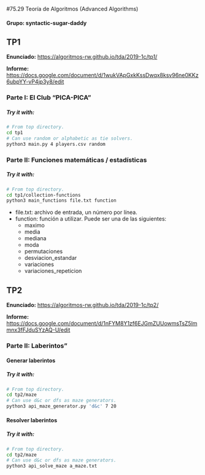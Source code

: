 #75.29 Teoría de Algoritmos (Advanced Algorithms)
#### Grupo: syntactic-sugar-daddy

## TP1
**Enunciado:** <https://algoritmos-rw.github.io/tda/2019-1c/tp1/>

**Informe:** <https://docs.google.com/document/d/1wukVApGxkKssDwqx8ksv96ne0KKz6ubpYY-vP4jp3y8/edit>

### Parte I: El Club “PICA-PICA”
##### Try it with:
```bash
# From top directory.
cd tp1
# Can use random or alphabetic as tie solvers.
python3 main.py 4 players.csv random
```

### Parte II: Funciones matemáticas / estadísticas
##### Try it with:
```bash
# From top directory.
cd tp1/collection-functions
python3 main_functions file.txt function
```
- file.txt: archivo de entrada, un número por línea.
- function: función a utilizar. Puede ser una de las siguientes:
    - maximo
    - media
    - mediana
    - moda
    - permutaciones
    - desviacion_estandar
    - variaciones
    - variaciones_repeticion

## TP2
**Enunciado:** <https://algoritmos-rw.github.io/tda/2019-1c/tp2/>

**Informe:** <https://docs.google.com/document/d/1nFYM8Y1zf6EJGmZUUowmsTsZ5lmmnx3fFJduSYzAQ-U/edit>

### Parte II: Laberintos”

#### Generar laberintos
##### Try it with:
```bash
# From top directory.
cd tp2/maze
# Can use d&c or dfs as maze generators.
python3 api_maze_generator.py 'd&c' 7 20
```

#### Resolver laberintos
##### Try it with:
```bash
# From top directory.
cd tp2/maze
# Can use d&c or dfs as maze generators.
python3 api_solve_maze a_maze.txt
```
